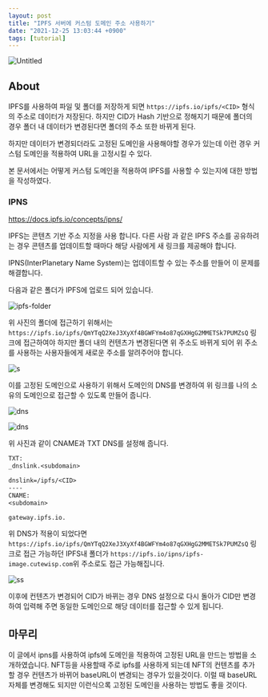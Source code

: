 ```yaml
---
layout: post
title: "IPFS 서버에 커스텀 도메인 주소 사용하기"
date: "2021-12-25 13:03:44 +0900"
tags: [tutorial]
---
```


![Untitled](https://encrypted-tbn0.gstatic.com/images?q=tbn:ANd9GcTtnOVLNcFMBoIoyca7IyYa866nbko7WXQlzg&usqp=CAU)

## About

IPFS를 사용하여 파일 및 폴더를 저장하게 되면 `https://ipfs.io/ipfs/<CID>` 형식의 주소로 데이터가 저장된다. 하지만 CID가 Hash 기반으로 정해지기 때문에 폴더의 경우 폴더 내 데이터가 변경된다면 폴더의 주소 또한 바뀌게 된다. 

하지만 데이터가 변경되더라도 고정된 도메인을 사용해야할 경우가 있는데 이런 경우 커스텀 도메인을 적용하여 URL을 고정시킬 수 있다.

본 문서에서는 어떻게 커스텀 도메인을 적용하여 IPFS를 사용할 수 있는지에 대한 방법을 작성하였다.

### IPNS

https://docs.ipfs.io/concepts/ipns/

IPFS는 콘텐츠 기반 주소 지정을 사용 합니다. 다른 사람 과 같은 IPFS 주소를 공유하려는 경우 콘텐츠를 업데이트할 때마다 해당 사람에게 새 링크를 제공해야 합니다.

IPNS(InterPlanetary Name System)는 업데이트할 수 있는 주소를 만들어 이 문제를 해결합니다.

다음과 같은 폴더가 IPFS에 업로드 되어 있습니다.

![ipfs-folder](https://i.imgur.com/szu1Dom.png)

위 사진의 폴더에 접근하기 위해서는 `https://ipfs.io/ipfs/QmYTqQ2XeJ3XyXf4BGWFYm4o87qGXHgG2MMETSk7PUMZsQ` 링크에 접근하여야 하지만 폴더 내의 컨텐츠가 변경된다면 위 주소도 바뀌게 되어 위 주소를 사용하는 사용자들에게 새로운 주소를 알려주어야 합니다.

![s](https://i.imgur.com/1tjE2in.png)

이를 고정된 도메인으로 사용하기 위해서 도메인의 DNS를 변경하여 위 링크를 나의 소유의 도메인으로 접근할 수 있도록 만들어 줍니다.

![dns](https://i.imgur.com/jHY86fI.png)

![dns](https://i.imgur.com/UefKEgG.png)

위 사진과 같이 CNAME과 TXT DNS를 설정해 줍니다.

```txt
TXT:
_dnslink.<subdomain>

dnslink=/ipfs/<CID>
----
CNAME:
<subdomain>

gateway.ipfs.io.
```

위 DNS가 적용이 되었다면 `https://ipfs.io/ipfs/QmYTqQ2XeJ3XyXf4BGWFYm4o87qGXHgG2MMETSk7PUMZsQ` 링크로 접근 가능하던 IPFS내 폴더가 `https://ipfs.io/ipns/ipfs-image.cutewisp.com`위 주소로도 접근 가능해집니다.

![ss](https://i.imgur.com/ww324qZ.png)

이후에 컨텐츠가 변경되어 CID가 바뀌는 경우 DNS 설정으로 다시 돌아가 CID만 변경하여 입력해 주면 동일한 도메인으로 해당 데이터를 접근할 수 있게 됩니다.

## 마무리

이 글에서 ipns를 사용하여 ipfs에 도메인을 적용하여 고정된 URL을 만드는 방법을 소개하였습니다. NFT등을 사용할때 주로 ipfs를 사용하게 되는데 NFT의 컨텐츠를 추가할 경우 컨텐츠가 바뀌어 baseURL이 변경되는 경우가 있을것이다. 이럴 때 baseURL자체를 변경해도 되지만 이런식으록 고정된 도메인을 사용하는 방법도 좋을 것이다.